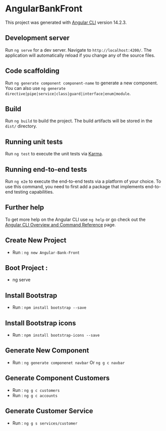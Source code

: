 # AngularBankFront

This project was generated with [Angular CLI](https://github.com/angular/angular-cli) version 14.2.3.

## Development server

Run `ng serve` for a dev server. Navigate to `http://localhost:4200/`. The application will automatically reload if you change any of the source files.

## Code scaffolding

Run `ng generate component component-name` to generate a new component. You can also use `ng generate directive|pipe|service|class|guard|interface|enum|module`.

## Build

Run `ng build` to build the project. The build artifacts will be stored in the `dist/` directory.

## Running unit tests

Run `ng test` to execute the unit tests via [Karma](https://karma-runner.github.io).

## Running end-to-end tests

Run `ng e2e` to execute the end-to-end tests via a platform of your choice. To use this command, you need to first add a package that implements end-to-end testing capabilities.

## Further help

To get more help on the Angular CLI use `ng help` or go check out the [Angular CLI Overview and Command Reference](https://angular.io/cli) page.

## Create New Project
* Run : `ng new Angular-Bank-Front`

## Boot Project :
* ng serve 

## Install Bootstrap
* Run : `npm install bootstrap --save`

## Install Bootstrap icons 
* Run : `npm install bootstrap-icons --save`

## Generate New Component
* Run : `ng generate componenet navbar` Or `ng g c navbar`

## Generate Component Customers
* Run : `ng g c customers`
* Run : `ng g c accounts`

## Generate Customer Service 
* Run : `ng g s services/customer`
